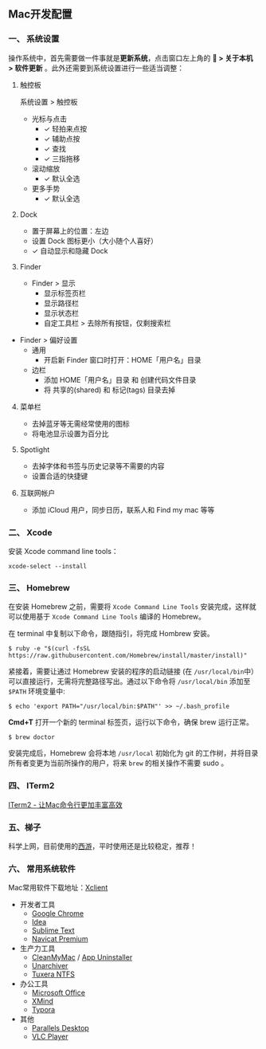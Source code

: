 ## Mac开发配置

### 一、 系统设置

操作系统中，首先需要做一件事就是**更新系统**，点击窗口左上角的 ** > 关于本机 > 软件更新** 。此外还需要到系统设置进行一些适当调整：

1. 触控板

   系统设置 > 触控板

   - 光标与点击
     - ✓ 轻拍来点按
     - ✓ 辅助点按
     - ✓ 查找
     - ✓ 三指拖移
   - 滚动缩放
     - ✓ 默认全选
   - 更多手势
     - ✓ 默认全选

2. Dock
   - 置于屏幕上的位置：左边
   - 设置 Dock 图标更小（大小随个人喜好）
   - ✓ 自动显示和隐藏 Dock

3. Finder
   - Finder > 显示
     - 显示标签页栏
     - 显示路径栏
     - 显示状态栏
     - 自定工具栏 > 去除所有按钮，仅剩搜索栏
- Finder > 偏好设置
     - 通用
       - 开启新 Finder 窗口时打开：HOME「用户名」目录
     - 边栏
       - 添加 HOME「用户名」目录 和 创建代码文件目录
       - 将 共享的(shared) 和 标记(tags) 目录去掉

4. 菜单栏
   - 去掉蓝牙等无需经常使用的图标
   - 将电池显示设置为百分比

5. Spotlight
   - 去掉字体和书签与历史记录等不需要的内容
   - 设置合适的快捷键

6. 互联网帐户
   - 添加 iCloud 用户，同步日历，联系人和 Find my mac 等等

### 二、 Xcode

安装 Xcode command line tools：

```
xcode-select --install
```

### 三、 Homebrew

在安装 Homebrew 之前，需要将 `Xcode Command Line Tools` 安装完成，这样就可以使用基于 `Xcode Command Line Tools` 编译的 Homebrew。

在 terminal 中复制以下命令，跟随指引，将完成 Hombrew 安装。

```
$ ruby -e "$(curl -fsSL https://raw.githubusercontent.com/Homebrew/install/master/install)"
```

紧接着，需要让通过 Homebrew 安装的程序的启动链接 (在 `/usr/local/bin`中）可以直接运行，无需将完整路径写出。通过以下命令将 `/usr/local/bin` 添加至 `$PATH` 环境变量中:

```
$ echo 'export PATH="/usr/local/bin:$PATH"' >> ~/.bash_profile
```

**Cmd+T** 打开一个新的 terminal 标签页，运行以下命令，确保 brew 运行正常。

```
$ brew doctor
```

安装完成后，Homebrew 会将本地 `/usr/local` 初始化为 git 的工作树，并将目录所有者变更为当前所操作的用户，将来 `brew` 的相关操作不需要 sudo 。

### 四、 ITerm2

[ITerm2 - 让Mac命令行更加丰富高效](https://www.jianshu.com/p/405956cdaca6)

### 五、梯子

科学上网，目前使用的[西游](https://xiyou4you.us/r/?s=25933760)，平时使用还是比较稳定，推荐！

### 六、 常用系统软件

Mac常用软件下载地址：[Xclient](https://xclient.info/)

- 开发者工具
  - [Google Chrome](https://www.google.com/intl/en/chrome/browser/)
  - [Idea](https://www.jetbrains.com/zh-cn/idea/)
  - [Sublime Text](https://www.sublimetext.com/3)
  - [Navicat Premium](https://xclient.info/s/navicat-premium.html)
- 生产力工具
  - [CleanMyMac](https://xclient.info/s/cleanmymac.html) / [App Uninstaller](https://xclient.info/s/app-uninstaller.html)
  - [Unarchiver](http://wakaba.c3.cx/s/apps/unarchiver.html)
  - [Tuxera NTFS](https://xclient.info/s/tuxera-ntfs.html)
- 办公工具
  - [Microsoft Office](https://www.microsoft.com/zh-cn/microsoft-365/mac/microsoft-365-for-mac?rtc=1)
  - [XMind](https://www.xmind.net/)
  - [Typora](https://typora.io/#download)
- 其他
  - [Parallels Desktop](https://www.parallels.com/hk/)
  - [VLC Player](https://www.videolan.org/vlc/)

